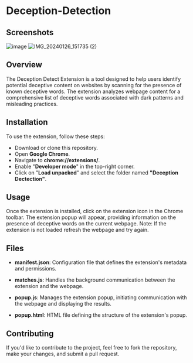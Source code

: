 # Deception-Detection

## Screenshots
![image](https://github.com/ShivAkash/Deception-Detection/assets/75986286/c810fe3e-4abc-4ff4-9a3d-922ce5f09b8b)
![IMG_20240126_151735 (2)](https://github.com/ShivAkash/Deception-Detection/assets/75986286/e578cdbb-4605-4e55-9952-d37a7c96f1cf)

## Overview
The Deception Detect Extension is a tool designed to help users identify potential deceptive content on websites by scanning for the presence of known deceptive words. The extension analyzes webpage content for a comprehensive list of deceptive words associated with dark patterns and misleading practices.

## Installation
To use the extension, follow these steps:

- Download or clone this repository.
- Open **Google Chrome**.
- Navigate to **chrome://extensions/**.
- Enable "**Developer mode**" in the top-right corner.
- Click on "**Load unpacked**" and select the folder named **"Deception Dectection"**.
  
## Usage
Once the extension is installed, click on the extension icon in the Chrome toolbar. The extension popup will appear, providing information on the presence of deceptive words on the current webpage.
Note: If the extension is not loaded refresh the webpage and try again.

## Files

* **manifest.json**: Configuration file that defines the extension's metadata and permissions.

* **matches.js**: Handles the background communication between the extension and the webpage.

* **popup.js**: Manages the extension popup, initiating communication with the webpage and displaying the results.

* **popup.html**: HTML file defining the structure of the extension's popup.

## Contributing
If you'd like to contribute to the project, feel free to fork the repository, make your changes, and submit a pull request.



